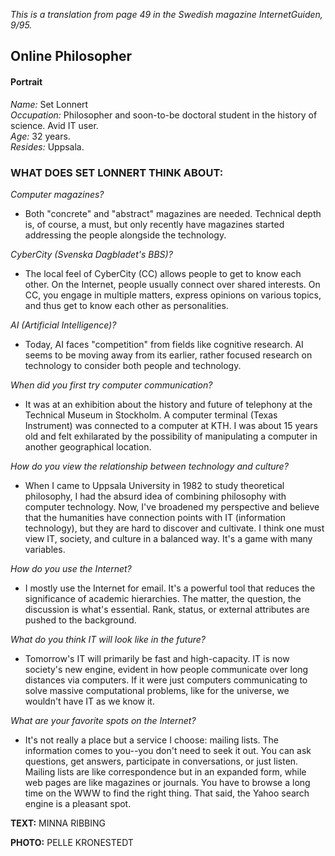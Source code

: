 
*This is a translation from page 49 in the Swedish magazine InternetGuiden, 9/95.*

## Online Philosopher

#### Portrait

*Name:* Set Lonnert  
*Occupation:* Philosopher and soon-to-be doctoral student in the history of science. Avid IT user.  
*Age:* 32 years.  
*Resides:* Uppsala.

### WHAT DOES SET LONNERT THINK ABOUT:

*Computer magazines?*  
- Both "concrete" and "abstract" magazines are needed. Technical depth is, of course, a must,
  but only recently have magazines started addressing the people alongside the technology.

*CyberCity (Svenska Dagbladet's BBS)?*  
- The local feel of CyberCity (CC) allows people to get to know each other. On the Internet,
  people usually connect over shared interests. On CC, you engage in multiple matters, express
  opinions on various topics, and thus get to know each other as personalities.

*AI (Artificial Intelligence)?*  
- Today, AI faces "competition" from fields like cognitive research. AI seems to be moving away
  from its earlier, rather focused research on technology to consider both people and technology.

*When did you first try computer communication?*  
- It was at an exhibition about the history and future of telephony at the Technical Museum in
  Stockholm. A computer terminal (Texas Instrument) was connected to a computer at KTH. I was
  about 15 years old and felt exhilarated by the possibility of manipulating a computer in
  another geographical location.

*How do you view the relationship between technology and culture?*  
- When I came to Uppsala University in 1982 to study theoretical philosophy, I had the absurd
  idea of combining philosophy with computer technology. Now, I've broadened my perspective and
  believe that the humanities have connection points with IT (information technology), but they
  are hard to discover and cultivate. I think one must view IT, society, and culture in a
  balanced way. It's a game with many variables.

*How do you use the Internet?*  
- I mostly use the Internet for email. It's a powerful tool that reduces the significance of
  academic hierarchies. The matter, the question, the discussion is what's essential. Rank,
  status, or external attributes are pushed to the background.

*What do you think IT will look like in the future?*  
- Tomorrow's IT will primarily be fast and high-capacity. IT is now society's new engine,
  evident in how people communicate over long distances via computers. If it were just
  computers communicating to solve massive computational problems, like for the universe,
  we wouldn't have IT as we know it.

*What are your favorite spots on the Internet?*  
- It's not really a place but a service I choose: mailing lists. The information comes to
  you--you don't need to seek it out. You can ask questions, get answers, participate in
  conversations, or just listen. Mailing lists are like correspondence but in an expanded
  form, while web pages are like magazines or journals. You have to browse a long time on
  the WWW to find the right thing. That said, the Yahoo search engine is a pleasant spot.


__TEXT:__ MINNA RIBBING  

__PHOTO:__ PELLE KRONESTEDT

